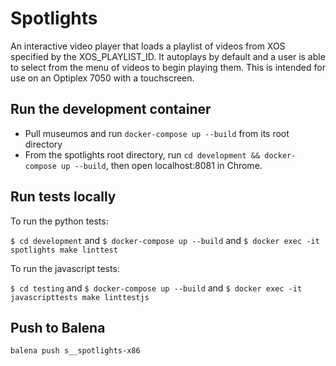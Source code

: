Spotlights
==========

An interactive video player that loads a playlist of videos from XOS specified by the XOS_PLAYLIST_ID.
It autoplays by default and a user is able to select from the menu of videos to begin playing them.
This is intended for use on an Optiplex 7050 with a touchscreen.

## Run the development container

- Pull museumos and run `docker-compose up --build` from its root directory
- From the spotlights root directory, run `cd development && docker-compose up --build`, then open localhost:8081 in Chrome.

## Run tests locally

To run the python tests:

`$ cd development` and `$ docker-compose up --build` and `$ docker exec -it spotlights make linttest`

To run the javascript tests:

`$ cd testing` and `$ docker-compose up --build` and `$ docker exec -it javascripttests make linttestjs`

## Push to Balena

`balena push s__spotlights-x86`
